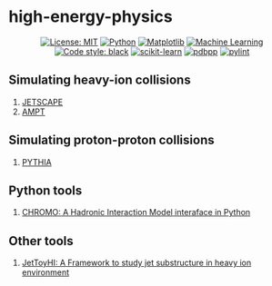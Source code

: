 # high-energy-physics


<p align="center">
<a href="https://github.com/sparmar24/high_energy_physics/blob/main/LICENSE"><img alt="License: MIT" src="https://black.readthedocs.io/en/stable/_static/license.svg"></a>
<a href="https://www.python.org/"><img alt="Python" src="https://img.shields.io/badge/python-3.10.2-brightgreen"></a>
<a href="https://matplotlib.org/stable/"><img alt="Matplotlib" src="https://img.shields.io/badge/Matplotlib-3.6-green"></a>
<a href="https://learn.microsoft.com/en-us/azure/machine-learning/"><img alt="Machine Learning" src="https://img.shields.io/badge/Machine%20Learning-Yes-blue"></a>
<a href="https://github.com/psf/"><img alt="Code style: black" src="https://img.shields.io/badge/code%20style-black-000000.svg"></a>
<a href="https://scikit-learn.org/stable/"><img alt="scikit-learn" src="https://img.shields.io/badge/Scikit--learn-1.2.2-orange"></a>
<a href="https://github.com/pdbpp/pdbpp"><img alt="pdbpp" src="https://img.shields.io/badge/pdbpp-yes-pink"></a>
<a href="https://pypi.org/project/pylint/"><img alt="pylint" src="https://img.shields.io/badge/pylint-2.17.1-blue"></a>
</p>


## Simulating heavy-ion collisions
1. [JETSCAPE](https://github.com/JETSCAPE/JETSCAPE)
2. [AMPT](https://myweb.ecu.edu/linz/ampt/)

## Simulating proton-proton collisions
1. [PYTHIA](https://www.pythia.org/)

## Python tools
1. [CHROMO: A Hadronic Interaction Model interaface in Python](https://github.com/impy-project/chromo)

## Other tools
1. [JetToyHI: A Framework to study jet substructure in heavy ion environment](https://github.com/mverwe/JetToyHI)

